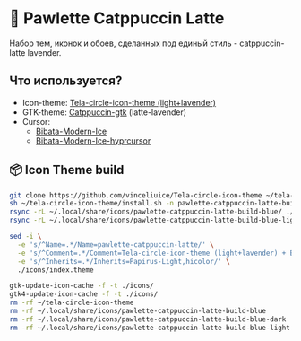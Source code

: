 # 🎨 Pawlette Catppuccin Latte
Набор тем, иконок и обоев, сделанных под единый стиль - catppuccin-latte lavender.

## Что используется?
- Icon-theme: [Tela-circle-icon-theme (light+lavender)](https://github.com/vinceliuice/Tela-circle-icon-theme)
- GTK-theme: [Catppuccin-gtk](https://github.com/brycewalkerdev/catppuccin-gtk) (latte-lavender)
- Cursor:
    - [Bibata-Modern-Ice](https://github.com/ful1e5/Bibata_Cursor)
    - [Bibata-Modern-Ice-hyprcursor](https://github.com/rtgiskard/Bibata_Cursor)

## 📦 Icon Theme build
```bash
git clone https://github.com/vinceliuice/Tela-circle-icon-theme ~/tela-circle-icon-theme
sh ~/tela-circle-icon-theme/install.sh -n pawlette-catppuccin-latte-build blue
rsync -rL ~/.local/share/icons/pawlette-catppuccin-latte-build-blue/ ./icons/
rsync -rL ~/.local/share/icons/pawlette-catppuccin-latte-build-blue-light/ ./icons/

sed -i \
  -e 's/^Name=.*/Name=pawlette-catppuccin-latte/' \
  -e 's/^Comment=.*/Comment=Tela-circle-icon-theme (light+lavender) + Bibata-Modern-Classic (hyprcursor support)/' \
  -e 's/^Inherits=.*/Inherits=Papirus-Light,hicolor/' \
  ./icons/index.theme

gtk-update-icon-cache -f -t ./icons/
gtk4-update-icon-cache -f -t ./icons/
rm -rf ~/tela-circle-icon-theme
rm -rf ~/.local/share/icons/pawlette-catppuccin-latte-build-blue
rm -rf ~/.local/share/icons/pawlette-catppuccin-latte-build-blue-dark
rm -rf ~/.local/share/icons/pawlette-catppuccin-latte-build-blue-light
```